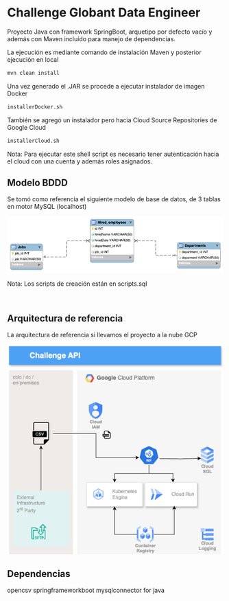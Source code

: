# Challenge Globant Data Engineer

Proyecto Java con framework SpringBoot, arquetipo por defecto vacío y además con Maven incluído para manejo de dependencias.

La ejecución es mediante comando de instalación Maven y posterior ejecución en local

``` sh
mvn clean install
```

Una vez generado el .JAR se procede a ejecutar instalador de imagen Docker

``` sh
installerDocker.sh
```

También se agregó un instalador pero hacia Cloud Source Repositories de Google Cloud

``` sh
installerCloud.sh
```

Nota: Para ejecutar este shell script es necesario tener autenticación hacia el cloud con una cuenta y además roles asignados.

## Modelo BDDD

Se tomó como referencia el siguiente modelo de base de datos, de 3 tablas en motor MySQL (localhost)

![alt text](modelo.png)

Nota: Los scripts de creación están en scripts.sql

&nbsp;

## Arquitectura de referencia

La arquitectura de referencia si llevamos el proyecto a la nube GCP

![alt text](architecturecloud.png)


## Dependencias

opencsv
springframeworkboot
mysqlconnector for java

